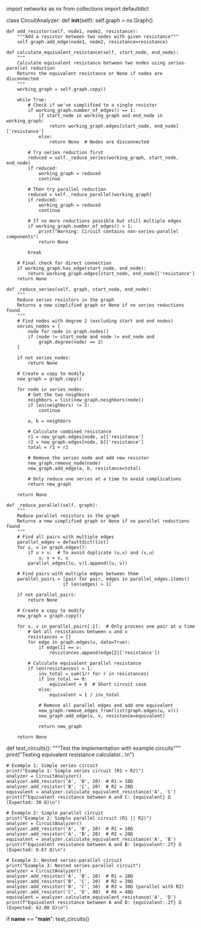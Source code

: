 import networkx as nx
from collections import defaultdict

class CircuitAnalyzer:
    def __init__(self):
        self.graph = nx.Graph()
    
    def add_resistor(self, node1, node2, resistance):
        """Add a resistor between two nodes with given resistance"""
        self.graph.add_edge(node1, node2, resistance=resistance)
    
    def calculate_equivalent_resistance(self, start_node, end_node):
        """
        Calculate equivalent resistance between two nodes using series-parallel reduction
        Returns the equivalent resistance or None if nodes are disconnected
        """
        working_graph = self.graph.copy()
        
        while True:
            # Check if we've simplified to a single resistor
            if working_graph.number_of_edges() == 1:
                if start_node in working_graph and end_node in working_graph:
                    return working_graph.edges[start_node, end_node]['resistance']
                else:
                    return None  # Nodes are disconnected
            
            # Try series reduction first
            reduced = self._reduce_series(working_graph, start_node, end_node)
            if reduced:
                working_graph = reduced
                continue
            
            # Then try parallel reduction
            reduced = self._reduce_parallel(working_graph)
            if reduced:
                working_graph = reduced
                continue
            
            # If no more reductions possible but still multiple edges
            if working_graph.number_of_edges() > 1:
                print("Warning: Circuit contains non-series-parallel components")
                return None
            
            break
        
        # Final check for direct connection
        if working_graph.has_edge(start_node, end_node):
            return working_graph.edges[start_node, end_node]['resistance']
        return None
    
    def _reduce_series(self, graph, start_node, end_node):
        """
        Reduce series resistors in the graph
        Returns a new simplified graph or None if no series reductions found
        """
        # Find nodes with degree 2 (excluding start and end nodes)
        series_nodes = [
            node for node in graph.nodes()
            if (node != start_node and node != end_node and 
                graph.degree(node) == 2)
        ]
        
        if not series_nodes:
            return None
        
        # Create a copy to modify
        new_graph = graph.copy()
        
        for node in series_nodes:
            # Get the two neighbors
            neighbors = list(new_graph.neighbors(node))
            if len(neighbors) != 2:
                continue
                
            a, b = neighbors
            
            # Calculate combined resistance
            r1 = new_graph.edges[node, a]['resistance']
            r2 = new_graph.edges[node, b]['resistance']
            total = r1 + r2
            
            # Remove the series node and add new resistor
            new_graph.remove_node(node)
            new_graph.add_edge(a, b, resistance=total)
            
            # Only reduce one series at a time to avoid complications
            return new_graph
        
        return None
    
    def _reduce_parallel(self, graph):
        """
        Reduce parallel resistors in the graph
        Returns a new simplified graph or None if no parallel reductions found
        """
        # Find all pairs with multiple edges
        parallel_edges = defaultdict(list)
        for u, v in graph.edges():
            if u > v:  # To avoid duplicate (u,v) and (v,u)
                u, v = v, u
            parallel_edges[(u, v)].append((u, v))
        
        # Find pairs with multiple edges between them
        parallel_pairs = [pair for pair, edges in parallel_edges.items() 
                         if len(edges) > 1]
        
        if not parallel_pairs:
            return None
        
        # Create a copy to modify
        new_graph = graph.copy()
        
        for u, v in parallel_pairs[:1]:  # Only process one pair at a time
            # Get all resistances between u and v
            resistances = []
            for edge in graph.edges(u, data=True):
                if edge[1] == v:
                    resistances.append(edge[2]['resistance'])
            
            # Calculate equivalent parallel resistance
            if len(resistances) > 1:
                inv_total = sum(1/r for r in resistances)
                if inv_total == 0:
                    equivalent = 0  # Short circuit case
                else:
                    equivalent = 1 / inv_total
                
                # Remove all parallel edges and add one equivalent
                new_graph.remove_edges_from(list(graph.edges(u, v)))
                new_graph.add_edge(u, v, resistance=equivalent)
                
                return new_graph
        
        return None


def test_circuits():
    """Test the implementation with example circuits"""
    print("Testing equivalent resistance calculator...\n")
    
    # Example 1: Simple series circuit
    print("Example 1: Simple series circuit (R1 + R2)")
    analyzer = CircuitAnalyzer()
    analyzer.add_resistor('A', 'B', 10)  # R1 = 10Ω
    analyzer.add_resistor('B', 'C', 20)  # R2 = 20Ω
    equivalent = analyzer.calculate_equivalent_resistance('A', 'C')
    print(f"Equivalent resistance between A and C: {equivalent} Ω (Expected: 30 Ω)\n")
    
    # Example 2: Simple parallel circuit
    print("Example 2: Simple parallel circuit (R1 || R2)")
    analyzer = CircuitAnalyzer()
    analyzer.add_resistor('A', 'B', 10)  # R1 = 10Ω
    analyzer.add_resistor('A', 'B', 20)  # R2 = 20Ω
    equivalent = analyzer.calculate_equivalent_resistance('A', 'B')
    print(f"Equivalent resistance between A and B: {equivalent:.2f} Ω (Expected: 6.67 Ω)\n")
    
    # Example 3: Nested series-parallel circuit
    print("Example 3: Nested series-parallel circuit")
    analyzer = CircuitAnalyzer()
    analyzer.add_resistor('A', 'B', 10)  # R1 = 10Ω
    analyzer.add_resistor('B', 'C', 20)  # R2 = 20Ω
    analyzer.add_resistor('B', 'C', 30)  # R3 = 30Ω (parallel with R2)
    analyzer.add_resistor('C', 'D', 40)  # R4 = 40Ω
    equivalent = analyzer.calculate_equivalent_resistance('A', 'D')
    print(f"Equivalent resistance between A and D: {equivalent:.2f} Ω (Expected: 62.00 Ω)\n")


if __name__ == "__main__":
    test_circuits()